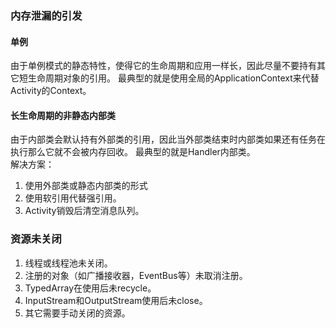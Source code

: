 ### 内存泄漏的引发

#### 单例
由于单例模式的静态特性，使得它的生命周期和应用一样长，因此尽量不要持有其它短生命周期对象的引用。
最典型的就是使用全局的ApplicationContext来代替Activity的Context。

#### 长生命周期的非静态内部类
由于内部类会默认持有外部类的引用，因此当外部类结束时内部类如果还有任务在执行那么它就不会被内存回收。
最典型的就是Handler内部类。  
解决方案：
1. 使用外部类或静态内部类的形式
2. 使用软引用代替强引用。
3. Activity销毁后清空消息队列。

### 资源未关闭
1. 线程或线程池未关闭。
2. 注册的对象（如广播接收器，EventBus等）未取消注册。
3. TypedArray在使用后未recycle。
4. InputStream和OutputStream使用后未close。
5. 其它需要手动关闭的资源。
